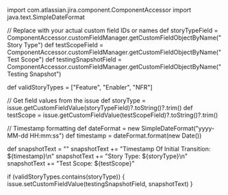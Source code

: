 import com.atlassian.jira.component.ComponentAccessor
import java.text.SimpleDateFormat

// Replace with your actual custom field IDs or names
def storyTypeField = ComponentAccessor.customFieldManager.getCustomFieldObjectByName("Story Type")
def testScopeField = ComponentAccessor.customFieldManager.getCustomFieldObjectByName("Test Scope")
def testingSnapshotField = ComponentAccessor.customFieldManager.getCustomFieldObjectByName("Testing Snapshot")

def validStoryTypes = ["Feature", "Enabler", "NFR"]

// Get field values from the issue
def storyType = issue.getCustomFieldValue(storyTypeField)?.toString()?.trim()
def testScope = issue.getCustomFieldValue(testScopeField)?.toString()?.trim()

// Timestamp formatting
def dateFormat = new SimpleDateFormat("yyyy-MM-dd HH:mm:ss")
def timestamp = dateFormat.format(new Date())

def snapshotText = ""
snapshotText += "Timestamp Of Initial Transition: ${timestamp}\n"
snapshotText += "Story Type: ${storyType}\n"
snapshotText += "Test Scope: ${testScope}"

if (validStoryTypes.contains(storyType)) {
    issue.setCustomFieldValue(testingSnapshotField, snapshotText)
}

